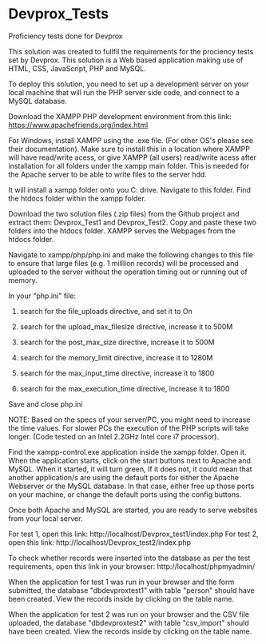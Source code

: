 # Devprox_Tests
Proficiency tests done for Devprox

This solution was created to fullfil the requirements for the prociency tests set by Devprox. This solution is a Web based application making use of HTML, CSS, JavaScript, PHP and MySQL.



To deploy this solution, you need to set up a development server on your local machine that will run the PHP server side code, and connect to a MySQL database.


Download the XAMPP PHP development environment from this link: https://www.apachefriends.org/index.html

For Windows, install XAMPP using the .exe file. (For other OS's please see their documentation). Make sure to install this in a location where XAMPP will have read/write acess, or give XAMPP (all users) read/write acess after installation for all folders under the xampp main folder. This is needed for the Apache server to be able to write files to the server hdd.

It will install a xampp folder onto you C: drive. Navigate to this folder. Find the htdocs folder within the xampp folder.

Download the two solution files (.zip files) from the Github project and extract them: Devprox_Test1 and Devprox_Test2. Copy and paste these two folders into the htdocs folder. XAMPP serves the Webpages from the htdocs folder.

Navigate to xampp/php/php.ini and make the following changes to this file to ensure that large files (e.g. 1 milllion records) will be processed and uploaded to the server without the operation timing out or running out of memory.

In your "php.ini" file:

1. search for the file_uploads directive, and set it to On

2. search for the upload_max_filesize directive, increase it to 500M

3. search for the post_max_size directive, increase it to 500M

4. search for the memory_limit directive, increase it to 1280M

5. search for the max_input_time directive, increase it to 1800

6. search for the max_execution_time directive, increase it to 1800

Save and close php.ini

NOTE: Based on the specs of your server/PC, you might need to increase the time values. For slower PCs the execution of the PHP scripts will take longer. (Code tested on an Intel 2.2GHz Intel core i7 processor).

Find the xampp-control.exe application inside the xampp folder. Open it. When the application starts, click on the start buttons next to Apache and MySQL. When it started, it will turn green, If it does not, it could mean that another application/s are using the default ports for either the Apache Webserver or the MySQL database. In that case, either free up those ports on your machine, or change the default ports using the config buttons.

Once both Apache and MySQL are started, you are ready to serve websites from your local server.

For test 1, open this link: http://localhost/Devprox_test1/index.php
For test 2, open this link: http://localhost/Devprox_test2/index.php

To check whether records were inserted into the database as per the test requirements, open this link in your browser: http://localhost/phpmyadmin/

When the application for test 1 was run in your browser and the form submitted, the database "dbdevproxtest1" with table "person" should have been created. View the records inside by clicking on the table name.

When the application for test 2 was run on your browser and the CSV file uploaded, the database "dbdevproxtest2" with table "csv_import" should have been created. View the records inside by clicking on the table name.







